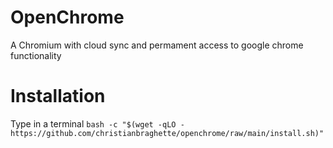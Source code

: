 # OpenChrome

A Chromium with cloud sync and permament access to google chrome functionality

# Installation

Type in a terminal `bash -c "$(wget -qLO - https://github.com/christianbraghette/openchrome/raw/main/install.sh)"`